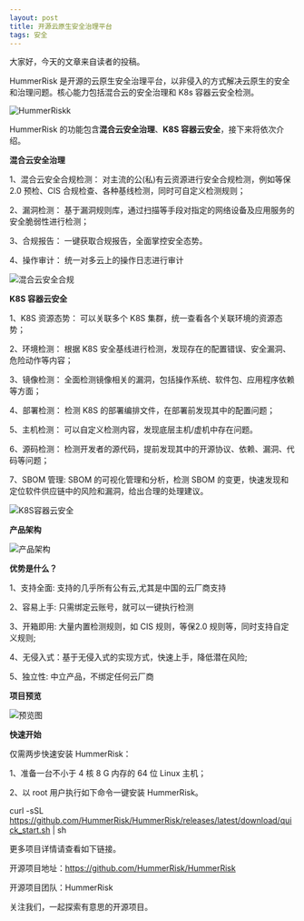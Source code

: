 ```yaml
---
layout: post
title: 开源云原生安全治理平台
tags: 安全
---
```


大家好，今天的文章来自读者的投稿。

HummerRisk 是开源的云原生安全治理平台，以非侵入的方式解决云原生的安全和治理问题。核心能力包括混合云的安全治理和 K8s 容器云安全检测。

![HummerRiskk](https://hummerrisk-1312321453.cos.ap-beijing.myqcloud.com/hummerrisk-github-banner.jpg)

HummerRisk 的功能包含**混合云安全治理**、**K8S 容器云安全**，接下来将依次介绍。

**混合云安全治理**

1、混合云安全合规检测：
对主流的公(私)有云资源进行安全合规检测，例如等保 2.0 预检、CIS 合规检查、各种基线检测，同时可自定义检测规则；

2、漏洞检测：
基于漏洞规则库，通过扫描等手段对指定的网络设备及应用服务的安全脆弱性进行检测；

3、合规报告：
一键获取合规报告，全面掌控安全态势。

4、操作审计： 统一对多云上的操作日志进行审计

![混合云安全合规](https://hummerrisk-1312321453.cos.ap-beijing.myqcloud.com/multicloud.png)

**K8S 容器云安全**

1、K8S 资源态势：
可以关联多个 K8S 集群，统一查看各个关联环境的资源态势；

2、环境检测：
根据 K8S 安全基线进行检测，发现存在的配置错误、安全漏洞、危险动作等内容；

3、镜像检测：
全面检测镜像相关的漏洞，包括操作系统、软件包、应用程序依赖等方面；

4、部署检测：
检测 K8S 的部署编排文件，在部署前发现其中的配置问题；

5、主机检测：
可以自定义检测内容，发现底层主机/虚机中存在问题。

6、源码检测：
检测开发者的源代码，提前发现其中的开源协议、依赖、漏洞、代码等问题；

7、SBOM 管理:
SBOM 的可视化管理和分析，检测 SBOM 的变更，快速发现和定位软件供应链中的风险和漏洞，给出合理的处理建议。

  ![K8S容器云安全](https://hummerrisk-1312321453.cos.ap-beijing.myqcloud.com/k8s.png)

**产品架构**

![产品架构](https://hummerrisk-1312321453.cos.ap-beijing.myqcloud.com/architecturev.png)

**优势是什么？**

1、支持全面: 支持的几乎所有公有云,尤其是中国的云厂商支持

2、容易上手: 只需绑定云账号，就可以一键执行检测

3、开箱即用: 大量内置检测规则，如 CIS 规则，等保2.0 规则等，同时支持自定义规则;

4、无侵入式：基于无侵入式的实现方式，快速上手，降低潜在风险;

5、独立性: 中立产品，不绑定任何云厂商



**项目预览**

![预览图](https://hummerrisk-1312321453.cos.ap-beijing.myqcloud.com/product-silde.gif)



**快速开始**  

仅需两步快速安装 HummerRisk：

1、准备一台不小于 4 核 8 G 内存的 64 位 Linux 主机；

2、以 root 用户执行如下命令一键安装 HummerRisk。

curl -sSL https://github.com/HummerRisk/HummerRisk/releases/latest/download/quick_start.sh | sh

更多项目详情请查看如下链接。

开源项目地址：https://github.com/HummerRisk/HummerRisk

开源项目团队：HummerRisk

关注我们，一起探索有意思的开源项目。
